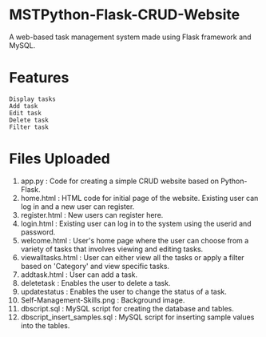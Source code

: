 # MSTPython-Flask-CRUD-Website
A web-based task management system made using Flask framework and MySQL. 

# Features

    Display tasks
    Add task
    Edit task
    Delete task 
    Filter task

# Files Uploaded

  1. app.py : Code for creating a simple CRUD website based on Python-Flask.
  2. home.html : HTML code for initial page of the website. Existing user can log in and a new user can register.
  3. register.html : New users can register here.
  4. login.html : Existing user can log in to the system using the userid and password.
  5. welcome.html : User's home page where the user can choose from a variety of tasks that involves viewing and editing tasks.
  6. viewalltasks.html : User can either view all the tasks or apply a filter based on 'Category' and view specific tasks.
  7. addtask.html : User can add a task.
  8. deletetask : Enables the user to delete a task.
  9. updatestatus : Enables the user to change the status of a task.
  10. Self-Management-Skills.png : Background image.
  11. dbscript.sql : MySQL script for creating the database and tables.
  12. dbscript_insert_samples.sql : MySQL script for inserting sample values into the tables.


